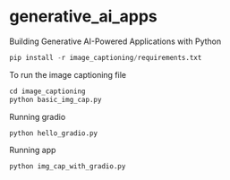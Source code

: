 # generative_ai_apps
Building Generative AI-Powered Applications with Python

```python
pip install -r image_captioning/requirements.txt
```

To run the image captioning file
```python
cd image_captioning
python basic_img_cap.py
```

Running gradio
```python
python hello_gradio.py
```

Running app
```python
python img_cap_with_gradio.py
```


